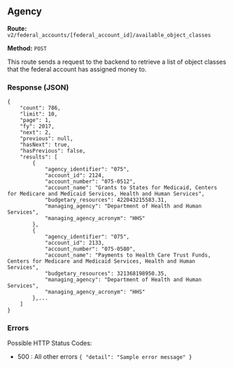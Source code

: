 ## Agency
**Route:** `v2/federal_accounts/[federal_account_id]/available_object_classes`

**Method:** `POST`

This route sends a request to the backend to retrieve a list of object classes that the federal account has assigned money to.

### Response (JSON) 

```
{
    "count": 786,
    "limit": 10,
    "page": 1,
    "fy": 2017,
    "next": 2,
    "previous": null,
    "hasNext": true,
    "hasPrevious": false,
    "results": [
        {
            "agency_identifier": "075",
            "account_id": 2124,
            "account_number": "075-0512",
            "account_name": "Grants to States for Medicaid, Centers for Medicare and Medicaid Services, Health and Human Services",
            "budgetary_resources": 422043215583.31,
            "managing_agency": "Department of Health and Human Services",
            "managing_agency_acronym": "HHS"
        },
        {
            "agency_identifier": "075",
            "account_id": 2133,
            "account_number": "075-0580",
            "account_name": "Payments to Health Care Trust Funds, Centers for Medicare and Medicaid Services, Health and Human Services",
            "budgetary_resources": 321368198950.35,
            "managing_agency": "Department of Health and Human Services",
            "managing_agency_acronym": "HHS"
        },...
    ]
}

```

### Errors
Possible HTTP Status Codes:
* 500 : All other errors
      ```
      {
        "detail": "Sample error message"
      }
      ```
